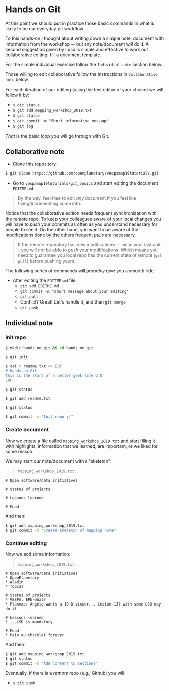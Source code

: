 # Hands on Git

At this point we should put in practice those basic commands in what is
likely to be our everyday git workflow.

To this hands-on I thought about writing down a simple note, document with
information from the workshop -- but any note/document will do it.
A second suggestion given by Luca is simple and effective to work out
collaborative editing: fill a document template.

For the simple individual exercise follow the `Individual note` section below.

Those willing to edit collaborative follow the instructions in `Collaborative note`
below

For each iteration of our editing (using the text editor of your choice) we
will follow it by:
* `$ git status`
* `$ git add mapping_workshop_2019.txt`
* `$ git status`
* `$ git commit -m "Short informative message"`
* `$ git log`

_That_ is the basic loop you will go through with Git.


## Collaborative note

* Clone this repository:
```bash
$ git clone https://github.com/openplanetary/vespamap19tutorials.git
```

* Go to `vespamap19tutorials/git_basics` and start editing the document
`EDITME.md`

> By the way, feel free to edit _any_ document if you feel like fixing/incrementing some info.

Notice that the collaborative edition needs frequent synchronization with the
remote repo.
To keep your colleagues aware of your local changes you will have to _push_
your commits as often as you understand necessary for people to see it.
On the other hand, you want to be aware of the modifications done by the others
frequent _pulls_ are necessary.

> If the remote repository has new modifications -- since your last _pull_ --
> you will _not_ be able to _push_ your modifications. Which means you need to
> guarantee you local repo has the current state of remote (`git pull`)
> before pushing yours.

The following series of commands will _probably_ give you a smooth ride:
* After editing the `EDITME.md` file:
  * `git add EDITME.md`
  * `git commit -m "short message about your editing"`
  * `git pull`
  * Conflict? Great! Let's handle it, and then `git merge`
  * `git push`


## Individual note

### Init repo

```bash
$ mkdir hands_on_git && cd hands_on_git

$ git init .

$ cat > readme.txt << EOF
# Hands-on Git
This is the start of a better geek-life O.O
EOF

$ git status

$ git add readme.txt

$ git status

$ git commit -m "Init repo ;)"
```


### Create document

Now we create a file called `mapping_workshop_2019.txt` and start filling it
with highlights, information that we learned, are important, or we liked for
some reason.

We may start our note/document with a "skeleton":

> `mapping_workshop_2019.txt`:
```
# Open software/data initiatives

# Status of projects

# Lessons learned

# Food
```

And then:
```bash
$ git add mapping_workshop_2019.txt
$ git commit -m "Create skeleton of mapping note"
```

### Continue editing

Now we add some information:

> `mapping_workshop_2019.txt`:
```
# Open software/data initiatives
* OpenPlanetary
* Aladin
* Topcat

# Status of projects
* VESPA: EPN-what?
* Planmap: Angelo wants a 10-D viewer... Cesium-137 with some LSD may do it

# Lessons learned
* ...LSD is mandatory

# Food
* Pain au chocolat forever
```

And then:
```bash
$ git add mapping_workshop_2019.txt
$ git status
$ git commit -m "Add content to sections"
```

Eventually, if there is a _remote_ repo (e.g., Github) you will:
* `$ git push`
